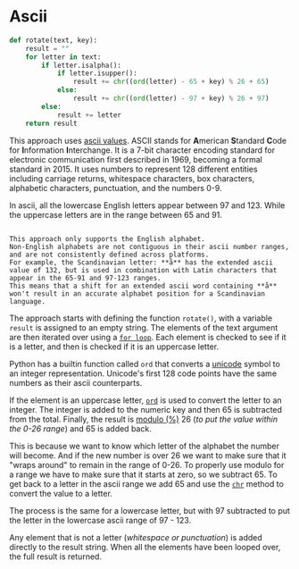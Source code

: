 # Ascii

```python
def rotate(text, key):
    result = ""
    for letter in text:
        if letter.isalpha():
            if letter.isupper():
                result += chr((ord(letter) - 65 + key) % 26 + 65)
            else:
                result += chr((ord(letter) - 97 + key) % 26 + 97)
        else:
            result += letter
    return result
```

This approach uses [ascii values][ascii].
ASCII stands for **A**merican **S**tandard **C**ode for **I**nformation **I**nterchange.
It is a 7-bit character encoding standard for electronic communication first described in 1969, becoming a formal standard in 2015.
It uses numbers to represent 128 different entities including carriage returns, whitespace characters, box characters, alphabetic characters, punctuation, and the numbers 0-9.

In ascii, all the lowercase English letters appear between 97 and 123.
While the uppercase letters are in the range between 65 and 91.

~~~~exercism/caution

This approach only supports the English alphabet.
Non-English alphabets are not contiguous in their ascii number ranges, and are not consistently defined across platforms.
For example, the Scandinavian letter: **å** has the extended ascii value of 132, but is used in combination with Latin characters that appear in the 65-91 and 97-123 ranges.
This means that a shift for an extended ascii word containing **å** won't result in an accurate alphabet position for a Scandinavian language.

~~~~

The approach starts with defining the function `rotate()`, with a variable `result` is assigned to an empty string.
The elements of the text argument are then iterated over using a [`for loop`][for-loop].
Each element is checked to see if it is a letter, and then is checked if it is an uppercase letter.

Python has a builtin function called `ord` that converts a [unicode][unicode] symbol to an integer representation.
Unicode's first 128 code points have the same numbers as their ascii counterparts.

If the element is an uppercase letter, [`ord`][ord] is used to convert the letter to an integer.
The integer is added to the numeric key and then 65 is subtracted from the total.
Finally, the result is [modulo (%)][modulo] 26 (_to put the value within the 0-26 range_) and 65 is added back.

This is because we want to know which letter of the alphabet the number will become.
And if the new number is over 26 we want to make sure that it "wraps around" to remain in the range of 0-26.
To properly use modulo for a range we have to make sure that it starts at zero, so we subtract 65.
To get back to a letter in the ascii range we add 65 and use the [`chr`][chr] method to convert the value to a letter.

The process is the same for a lowercase letter, but with 97 subtracted to put the letter in the lowercase ascii range of 97 - 123.

Any element that is not a letter (_whitespace or punctuation_) is added directly to the result string.
When all the elements have been looped over, the full result is returned.

[ascii]: https://en.wikipedia.org/wiki/ASCII
[chr]: https://docs.python.org/3/library/functions.html#chr
[for-loop]: https://realpython.com/python-for-loop/
[modulo]: https://realpython.com/python-modulo-operator/
[ord]: https://docs.python.org/3/library/functions.html#ord
[unicode]: https://en.wikipedia.org/wiki/Unicode
